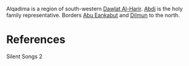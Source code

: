 Alqadima is a region of south-western [Dawlat Al-Harir](../Dawlat%20Al-Harir.md). [Abdi](../../Person/Abdi.md) is the holy family representative. Borders [Abu Eankabut](Abu%20Eankabut.md) and [Dilmun](Dilmun.md) to the north.

# References
Silent Songs 2